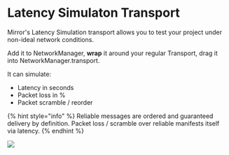 # Latency Simulaton Transport

Mirror's Latency Simulation transport allows you to test your project under non-ideal network conditions.

Add it to NetworkManager, **wrap** it around your regular Transport, drag it into NetworkManager.transport.

It can simulate:

* Latency in seconds
* Packet loss in %
* Packet scramble / reorder

{% hint style="info" %}
Reliable messages are ordered and guaranteed delivery by definition. Packet loss / scramble over reliable manifests itself via latency.&#x20;
{% endhint %}

![](../../.gitbook/assets/2021-03-14\_21-32-23@2x.png)
